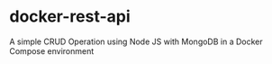 # docker-rest-api
A simple CRUD Operation using Node JS with MongoDB in a Docker Compose environment
